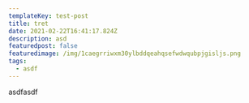 ```yaml
---
templateKey: test-post
title: tret
date: 2021-02-22T16:41:17.824Z
description: asd
featuredpost: false
featuredimage: /img/1caegrriwxm30ylbddqeahqsefwdwqubpjgisljs.png
tags:
  - asdf
---
```

asdfasdf
